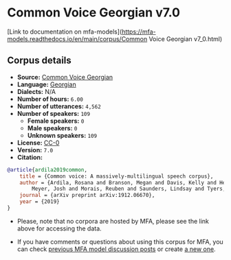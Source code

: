 
# Common Voice Georgian v7.0

[Link to documentation on mfa-models](https://mfa-models.readthedocs.io/en/main/corpus/Common Voice Georgian v7_0.html)

## Corpus details

- **Source:** [Common Voice Georgian](https://voice.mozilla.org/en/datasets)
- **Language:** [Georgian](https://en.wikipedia.org/wiki/Georgian_language)
- **Dialects:** N/A
- **Number of hours:** `6.00`
- **Number of utterances:** `4,562`
- **Number of speakers:** `109`
  - **Female speakers:** `0`
  - **Male speakers:** `0`
  - **Unknown speakers:** `109`
- **License:** [CC-0](https://creativecommons.org/publicdomain/zero/1.0/)
- **Version:** `7.0`
- **Citation:**
```bibtex
@article{ardila2019common,
	title = {Common voice: A massively-multilingual speech corpus},
	author = {Ardila, Rosana and Branson, Megan and Davis, Kelly and Henretty, Michael and Kohler, Michael and
		Meyer, Josh and Morais, Reuben and Saunders, Lindsay and Tyers, Francis M and Weber, Gregor},
	journal = {arXiv preprint arXiv:1912.06670},
	year = {2019}
}

```

- Please, note that no corpora are hosted by MFA, please see the link above for accessing the data.

- If you have comments or questions about using this corpus for MFA, you can check [previous MFA model discussion posts](https://github.com/MontrealCorpusTools/mfa-models/discussions?discussions_q=Common+Voice+Georgian+v7.0) or create [a new one](https://github.com/MontrealCorpusTools/mfa-models/discussions/new).
